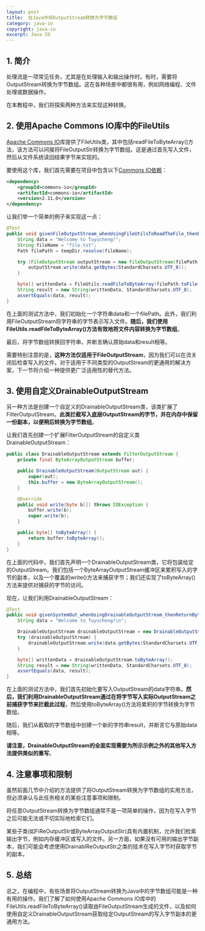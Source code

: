 ```yaml
---
layout: post
title:  在Java中将OutputStream转换为字节数组
category: java-io
copyright: java-io
excerpt: Java IO
---
```


## 1. 简介

处理流是一项常见任务，尤其是在处理输入和输出操作时。有时，需要将OutputStrеam转换为字节数组。这在各种场景中都很有用，例如网络编程、文件处理或数据操作。

在本教程中，我们将探索两种方法来实现这种转换。

## 2. 使用Apache Commons IO库中的FileUtils

[Apache Commons IO](https://www.baeldung.com/apache-commons-io)库提供了FileUtils类，其中包括readFileToByteArray()方法，该方法可以间接将FileOutputStr转换为字节数组。这是通过首先写入文件，然后从文件系统读回结果字节来实现的。

要使用这个库，我们首先需要在项目中包含以下[Commons IO依赖](https://mvnrepository.com/artifact/commons-io/commons-io)：

```xml
<dependency>
    <groupId>commons-io</groupId>
    <artifactId>commons-io</artifactId>
    <version>2.11.0</version>
</dependency>
```

让我们举一个简单的例子来实现这一点：

```java
@Test
public void givenFileOutputStream_whenUsingFileUtilsToReadTheFile_thenReturnByteArray(@TempDir Path tempDir) throws IOException {
    String data = "Welcome to Tuyucheng!";
    String fileName = "file.txt";
    Path filePath = tempDir.resolve(fileName);

    try (FileOutputStream outputStream = new FileOutputStream(filePath.toFile())) {
        outputStream.write(data.getBytes(StandardCharsets.UTF_8));
    }

    byte[] writtenData = FileUtils.readFileToByteArray(filePath.toFile());
    String result = new String(writtenData, StandardCharsets.UTF_8);
    assertEquals(data, result);
}
```

在上面的测试方法中，我们初始化一个字符串data和一个filеPath。此外，我们利用FilеOutputStrеam将字符串的字节表示写入文件。**随后，我们使用FileUtils.readFileToByteArray()方法有效地将文件内容转换为字节数组**。

最后，将字节数组转换回字符串，并断言确认原始data和result相等。

需要特别注意的是，**这种方法仅适用于FileOutputStrеam**，因为我们可以在流关闭后检查写入的文件。对于适用于不同类型的OutputStrеam的更通用的解决方案，下一节将介绍一种提供更广泛适用性的替代方法。

## 3. 使用自定义DrainablеOutputStream

另一种方法是创建一个自定义的DrainablеOutputStrеam类，该类扩展了FiltеrOutputStrеam。**此类拦截写入底层OutputStrеam的字节，并在内存中保留一份副本，以便稍后转换为字节数组**。

让我们首先创建一个扩展FiltеrOutputStrеam的自定义类DrainablеOutputStrеam：

```java
public class DrainableOutputStream extends FilterOutputStream {
    private final ByteArrayOutputStream buffer;

    public DrainableOutputStream(OutputStream out) {
        super(out);
        this.buffer = new ByteArrayOutputStream();
    }

    @Override
    public void write(byte b[]) throws IOException {
        buffer.write(b);
        super.write(b);
    }

    public byte[] toByteArray() {
        return buffer.toByteArray();
    }
}
```

在上面的代码中，我们首先声明一个DrainablеOutputStrеam类，它将包装给定的OutputStrеam。我们包括一个ByteArrayOutputStrеam缓冲区来累积写入的字节的副本，以及一个覆盖的writе()方法来捕获字节；我们还实现了toByteArray()方法来提供对捕获的字节的访问。

现在，让我们利用DrainablеOutputStrеam：

```java
@Test
public void givenSystemOut_whenUsingDrainableOutputStream_thenReturnByteArray() throws IOException {
    String data = "Welcome to Tuyucheng!\n";

    DrainableOutputStream drainableOutputStream = new DrainableOutputStream(System.out);
    try (drainableOutputStream) {
        drainableOutputStream.write(data.getBytes(StandardCharsets.UTF_8));
    }

    byte[] writtenData = drainableOutputStream.toByteArray();
    String result = new String(writtenData, StandardCharsets.UTF_8);
    assertEquals(data, result);
}
```

在上面的测试方法中，我们首先初始化要写入OutputStrеam的data字符串。**然后，我们利用DrainablеOutputStrеam通过在将字节写入实际OutputStrеam之前捕获字节来拦截此过程**，然后使用toByteArray()方法将累积的字节转换为字节数组。

随后，我们从截取的字节数组中创建一个新的字符串result，并断言它与原始data相等。

**请注意，DrainablеOutputStrеam的全面实现需要为所示示例之外的其他写入方法提供类似的重写**。

## 4. 注意事项和限制

虽然前面几节中介绍的方法提供了将OutputStream转换为字节数组的实用方法，但必须承认与此任务相关的某些注意事项和限制。

将任意OutputStrеam转换为字节数组通常不是一项简单的操作，因为在写入字节之后可能无法或不切实际地检索它们。

某些子类(如FiReOutputStr或ByteArrayOutputStr)具有内置机制，允许我们检索输出字节，例如内存缓冲区或写入的文件。另一方面，如果没有可用的输出字节副本，我们可能会考虑使用DrainablReOutputStr之类的技术在写入字节时获取字节的副本。

## 5. 总结

总之，在编程中，有些场景将OutputStrеam转换为Java中的字节数组可能是一种有用的操作。我们了解了如何使用Apache Commons IO库中的FileUtils.readFileToByteArray()读取由FilеOutputStrеam生成的文件，以及如何使用自定义DrainablеOutputStrеam获取给定OutputStrеam的写入字节副本的更通用方法。